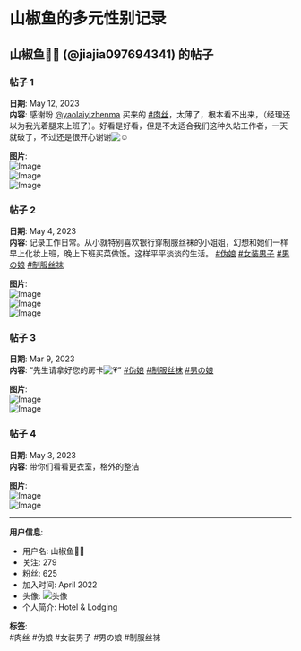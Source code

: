 # 山椒鱼的多元性别记录

## 山椒鱼🏳️‍⚧️ (@jiajia097694341) 的帖子

### 帖子 1
**日期**: May 12, 2023  
**内容**: 感谢粉 [@yaolaiyizhenma](https://twitter.com/yaolaiyizhenma) 买来的 [#肉丝](https://twitter.com/hashtag/%E8%82%89%E丝?src=hashtag_click)，太薄了，根本看不出来，（经理还以为我光着腿来上班了）。好看是好看，但是不太适合我们这种久站工作者，一天就破了，不过还是很开心谢谢![☺️](https://abs-0.twimg.com/emoji/v2/svg/263a.svg)

**图片**:  
![Image](https://pbs.twimg.com/media/Fv9kfmSagAAZp1U?format=jpg&name=small)  
![Image](https://pbs.twimg.com/media/Fv9kfmZakAAJBcm?format=jpg&name=360x360)  
![Image](https://pbs.twimg.com/media/Fv9kfmPaAAAxfyt?format=jpg&name=360x360)

### 帖子 2
**日期**: May 4, 2023  
**内容**: 记录工作日常。从小就特别喜欢银行穿制服丝袜的小姐姐，幻想和她们一样早上化妆上班，晚上下班买菜做饭。这样平平淡淡的生活。 [#伪娘](https://twitter.com/hashtag/%E4%BC%AA%E5%A8%98?src=hashtag_click) [#女装男子](https://twitter.com/hashtag/%E5%A5%B3%E8%A3%85%E7%94%B7%E5%AD%90?src=hashtag_click) [#男の娘](https://twitter.com/hashtag/%E7%94%B7%E3%81%AE%E5%A8%98?src=hashtag_click) [#制服丝袜](https://twitter.com/hashtag/%E5%88%B6%E8%A3%85%E5%B7%A6%E8%85%BF?src=hashtag_click)

**图片**:  
![Image](https://pbs.twimg.com/media/FvUNex5aUAA_H93?format=jpg&name=360x360)  
![Image](https://pbs.twimg.com/media/FvUNeyHaQAAfscq?format=jpg&name=360x360)  
![Image](https://pbs.twimg.com/media/FvUNex2aYAAmXyx?format=jpg&name=360x360)

### 帖子 3
**日期**: Mar 9, 2023  
**内容**: “先生请拿好您的房卡![💗](https://abs-0.twimg.com/emoji/v2/svg/1f497.svg)” [#伪娘](https://twitter.com/hashtag/%E4%BC%AA%E5%A8%98?src=hashtag_click) [#制服丝袜](https://twitter.com/hashtag/%E5%88%B6%E8%A3%85%E5%B7%A6%E8%85%BF?src=hashtag_click) [#男の娘](https://twitter.com/hashtag/%E7%94%B7%E3%81%AE%E5%A8%98?src=hashtag_click)

**图片**:  
![Image](https://pbs.twimg.com/media/FqyfA64agAAXoZY?format=jpg&name=360x360)  
![Image](https://pbs.twimg.com/media/FqyfA6tacAAHW4x?format=jpg&name=small)

### 帖子 4
**日期**: May 3, 2023  
**内容**: 带你们看看更衣室，格外的整洁

**图片**:  
![Image](https://pbs.twimg.com/media/FvMoh4TaQAAIIJk?format=jpg&name=360x360)  
![Image](https://pbs.twimg.com/media/FvMoh4eaAAAjkHS?format=jpg&name=360x360)

---

**用户信息**:  
- 用户名: 山椒鱼🏳️‍⚧️  
- 关注: 279  
- 粉丝: 625  
- 加入时间: April 2022  
- 头像: ![头像](https://pbs.twimg.com/profile_images/1887072358248394752/qflsaIz8_200x200.jpg)  
- 个人简介: Hotel & Lodging  

**标签**:  
#肉丝 #伪娘 #女装男子 #男の娘 #制服丝袜  